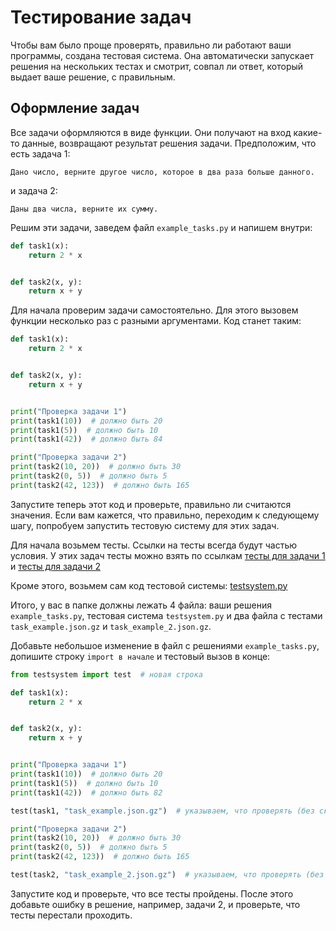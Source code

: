 # Тестирование задач

Чтобы вам было проще проверять, правильно ли работают ваши программы, создана тестовая система. Она автоматически запускает решения на нескольких тестах и смотрит, совпал ли ответ, который выдает ваше решение, с правильным.

## Оформление задач

Все задачи оформляются в виде функции. Они получают на вход какие-то данные, возвращают результат решения задачи. Предположим, что есть задача 1:

```
Дано число, верните другое число, которое в два раза больше данного.
```

и задача 2: 


```
Даны два числа, верните их сумму.
```

Решим эти задачи, заведем файл `example_tasks.py` и напишем внутри:

```python
def task1(x):
    return 2 * x


def task2(x, y):
    return x + y
```

Для начала проверим задачи самостоятельно. Для этого вызовем функции
несколько раз с разными аргументами. Код станет таким:

```python
def task1(x):
    return 2 * x


def task2(x, y):
    return x + y


print("Проверка задачи 1")
print(task1(10))  # должно быть 20
print(task1(5))  # должно быть 10
print(task1(42))  # должно быть 84

print("Проверка задачи 2")
print(task2(10, 20))  # должно быть 30
print(task2(0, 5))  # должно быть 5
print(task2(42, 123))  # должно быть 165
```

Запустите теперь этот код и проверьте, правильно ли считаются значения. Если вам кажется, что правильно, переходим к следующему шагу, попробуем запустить тестовую систему для этих задач.

Для начала возьмем тесты. Ссылки на тесты всегда будут частью условия. У этих задач тесты можно взять по ссылкам [тесты для задачи 1](tests/task_example.json.gz) и [тесты для задачи 2](tests/task_example_2.json.gz)

Кроме этого, возьмем сам код тестовой системы: [testsystem.py](testsystem.py)

Итого, у вас в папке должны лежать 4 файла: ваши решения `example_tasks.py`, тестовая система `testsystem.py` и два файла с тестами `task_example.json.gz` и `task_example_2.json.gz`.

Добавьте небольшое изменение в файл с решениями `example_tasks.py`, допишите строку `import в начале` и тестовый вызов в конце:

```python
from testsystem import test  # новая строка

def task1(x):
    return 2 * x


def task2(x, y):
    return x + y


print("Проверка задачи 1")
print(task1(10))  # должно быть 20
print(task1(5))  # должно быть 10
print(task1(42))  # должно быть 82

test(task1, "task_example.json.gz")  # указываем, что проверять (без скобок) и на каком файле

print("Проверка задачи 2")
print(task2(10, 20))  # должно быть 30
print(task2(0, 5))  # должно быть 5
print(task2(42, 123))  # должно быть 165

test(task2, "task_example_2.json.gz")  # указываем, что проверять (без скобок) и на каком файле
```

Запустите код и проверьте, что все тесты пройдены. После этого добавьте ошибку в решение, например, задачи 2, и проверьте, что тесты перестали проходить.
